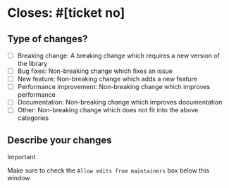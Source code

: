 # Closes: #[ticket no]

## Type of changes?

- [ ] Breaking change: A breaking change which requires a new version of the library
- [ ] Bug fixes: Non-breaking change which fixes an issue
- [ ] New feature: Non-breaking change which adds a new feature
- [ ] Performance improvement: Non-breaking change which improves performance
- [ ] Documentation: Non-breaking change which improves documentation
- [ ] Other: Non-breaking change which does not fit into the above categories

## Describe your changes

> [!IMPORTANT]
> Make sure to check the `Allow edits from maintainers` box below this window
